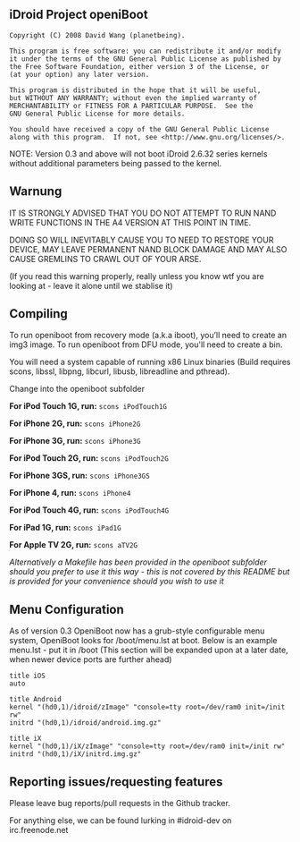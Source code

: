 iDroid Project openiBoot
---------------------------------------------------
	Copyright (C) 2008 David Wang (planetbeing).

    This program is free software: you can redistribute it and/or modify
    it under the terms of the GNU General Public License as published by
    the Free Software Foundation, either version 3 of the License, or
    (at your option) any later version.

    This program is distributed in the hope that it will be useful,
    but WITHOUT ANY WARRANTY; without even the implied warranty of
    MERCHANTABILITY or FITNESS FOR A PARTICULAR PURPOSE.  See the
    GNU General Public License for more details.

    You should have received a copy of the GNU General Public License
    along with this program.  If not, see <http://www.gnu.org/licenses/>.

NOTE: Version 0.3 and above will not boot iDroid 2.6.32 series kernels without additional parameters being passed to the kernel.

Warnung
---------------------------------------------------
IT IS STRONGLY ADVISED THAT YOU DO NOT ATTEMPT TO RUN NAND WRITE FUNCTIONS IN THE A4 VERSION AT THIS POINT IN TIME.

DOING SO WILL INEVITABLY CAUSE YOU TO NEED TO RESTORE YOUR DEVICE, MAY LEAVE PERMANENT NAND BLOCK DAMAGE AND MAY ALSO CAUSE GREMLINS TO CRAWL OUT OF YOUR ARSE.

(If you read this warning properly, really unless you know wtf you are looking at - leave it alone until we stablise it)

Compiling
---------------------------------------------------
To run openiboot from recovery mode (a.k.a iboot), you’ll need to create an img3 image.
To run openiboot from DFU mode, you'll need to create a bin.

You will need a system capable of running x86 Linux binaries (Build requires scons, libssl, libpng, libcurl, libusb, libreadline and pthread). 

Change into the openiboot subfolder

**For iPod Touch 1G, run:**
`scons iPodTouch1G`

**For iPhone 2G, run:**
`scons iPhone2G`

**For iPhone 3G, run:**
`scons iPhone3G`

**For iPod Touch 2G, run:**
`scons iPodTouch2G`

**For iPhone 3GS, run:**
`scons iPhone3GS`

**For iPhone 4, run:**
`scons iPhone4`

**For iPod Touch 4G, run:**
`scons iPodTouch4G`

**For iPad 1G, run:**
`scons iPad1G`

**For Apple TV 2G, run:**
`scons aTV2G`

*Alternatively a Makefile has been provided in the openiboot subfolder should you prefer to use it this way - this is not covered by this README but is provided for your convenience should you wish to use it*

Menu Configuration
---------------------------------------------------
As of version 0.3 OpeniBoot now has a grub-style configurable menu system, OpeniBoot looks for /boot/menu.lst at boot.
Below is an example menu.lst - put it in /boot (This section will be expanded upon at a later date, when newer device ports are further ahead)

	title iOS
	auto

	title Android
	kernel "(hd0,1)/idroid/zImage" "console=tty root=/dev/ram0 init=/init rw"
	initrd "(hd0,1)/idroid/android.img.gz"

	title iX
	kernel "(hd0,1)/iX/zImage" "console=tty root=/dev/ram0 init=/init rw"
	initrd "(hd0,1)/iX/initrd.img.gz"


Reporting issues/requesting features
--------------------------------------------------
Please leave bug reports/pull requests in the Github tracker.

For anything else, we can be found lurking in #idroid-dev on irc.freenode.net
